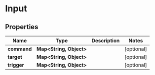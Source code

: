 
# Input

## Properties
Name | Type | Description | Notes
------------ | ------------- | ------------- | -------------
**command** | **Map&lt;String, Object&gt;** |  |  [optional]
**target** | **Map&lt;String, Object&gt;** |  |  [optional]
**trigger** | **Map&lt;String, Object&gt;** |  |  [optional]



